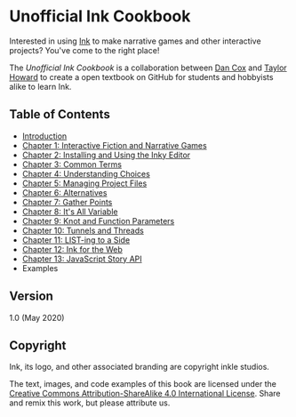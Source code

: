 # Unofficial Ink Cookbook

Interested in using [Ink](https://www.inklestudios.com/ink/) to make narrative games and other interactive projects? You've come to the right place!

The *Unofficial Ink Cookbook* is a collaboration between [Dan Cox](https://github.com/videlais) and [Taylor Howard](https://github.com/KentonTaylorHoward) to create a open textbook on GitHub for students and hobbyists alike to learn Ink.

## Table of Contents

- [Introduction](Introduction/index.md)
- [Chapter 1: Interactive Fiction and Narrative Games](Chapter1/index.md)
- [Chapter 2: Installing and Using the Inky Editor](Chapter2/index.md)
- [Chapter 3: Common Terms](Chapter3/index.md)
- [Chapter 4: Understanding Choices](Chapter4/index.md)
- [Chapter 5: Managing Project Files](Chapter5/index.md)
- [Chapter 6: Alternatives](Chapter6/index.md)
- [Chapter 7: Gather Points](Chapter7/index.md)
- [Chapter 8: It's All Variable](Chapter8/index.md)
- [Chapter 9: Knot and Function Parameters](Chapter9/index.md)
- [Chapter 10: Tunnels and Threads](Chapter10/index.md)
- [Chapter 11: LIST-ing to a Side](Chapter11/index.md)
- [Chapter 12: Ink for the Web](Chapter12/index.md)
- [Chapter 13: JavaScript Story API](Chapter13/index.md)
- Examples

## Version

1.0 (May 2020)

## Copyright

Ink, its logo, and other associated branding are copyright inkle studios.

The text, images, and code examples of this book are licensed under the [Creative Commons Attribution-ShareAlike 4.0 International License](https://creativecommons.org/licenses/by-sa/4.0/). Share and remix this work, but please attribute us.
